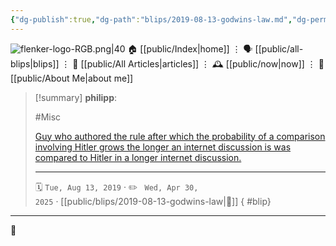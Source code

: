 ```yaml
---
{"dg-publish":true,"dg-path":"blips/2019-08-13-godwins-law.md","dg-permalink":"2019/08/13/godwins-law/","permalink":"/2019/08/13/godwins-law/","title":"philipp @ 2019-08-13"}
---
```



<div class="transclusion internal-embed is-loaded"><div class="markdown-embed">




![flenker-logo-RGB.png|40](/img/user/attachments/flenker-logo-RGB.png)
🏠 [[public/Index\|home]]  ⋮ 🗣️ [[public/all-blips\|blips]] ⋮  📝 [[public/All Articles\|articles]]  ⋮ 🕰️ [[public/now\|now]] ⋮ 🪪 [[public/About Me\|about me]]


</div></div>


> [!summary] **philipp**:
>
> #Misc
>
> [Guy who authored the rule after which the probability of a comparison involving Hitler grows the longer an internet discussion is was compared to Hitler in a longer internet discussion.](https://mobile.twitter.com/sfmnemonic/status/1160921698142760961)
> - - -
>
> 🗓️ <code>Tue, Aug 13, 2019</code>  · ✏️ <code> Wed, Apr 30, 2025</code>  · [[public/blips/2019-08-13-godwins-law\|🔗]]
{ #blip}


- - -

 👾
